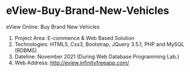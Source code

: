 # eView-Buy-Brand-New-Vehicles
eView Online: Buy Brand New Vehicles 
1. Project Area: E-commence &amp; Web Based Solution 
2. Technologies: HTML5, Css3, Bootstrap, JQuery 3.5.1, PHP and MySQL (RDBMS) 
3. Dateline: November 2021 (During Web Database Programming Lab.) 
4. Web Address: http://eview.infinityfreeapp.com/    
